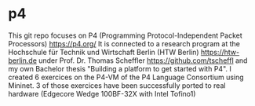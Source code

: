 # p4
This git repo focuses on P4 (Programming Protocol-Independent Packet Processors) https://p4.org/
It is connected to a research program at the Hochschule für Technik und Wirtschaft Berlin (HTW Berlin) https://htw-berlin.de under Prof. Dr. Thomas Scheffler https://github.com/tscheffl and my own Bachelor thesis "Building a platform to get started with P4".
I created 6 exercices on the P4-VM of the P4 Language Consortium using Mininet.
3 of those exercices have been successfully ported to real hardware (Edgecore Wedge 100BF-32X with Intel Tofino1)

